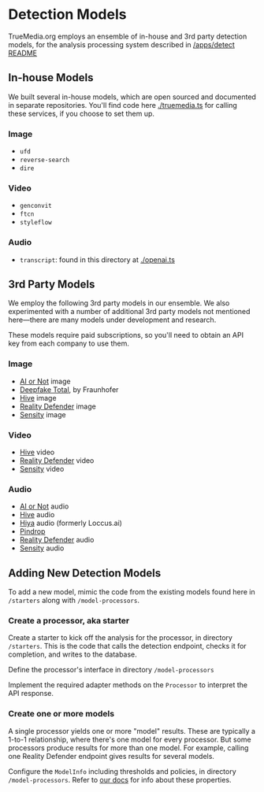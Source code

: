 # Detection Models

TrueMedia.org employs an ensemble of in-house and 3rd party detection models, for the analysis processing system described in [/apps/detect README](/apps/detect#analysis-processing-system)

## In-house Models

We built several in-house models, which are open sourced and documented in separate repositories. You'll find code here [./truemedia.ts](./truemedia.ts) for calling these services, if you choose to set them up.

### Image

- `ufd`
- `reverse-search`
- `dire`

### Video

- `genconvit`
- `ftcn`
- `styleflow`

### Audio

- `transcript`: found in this directory at [./openai.ts](./openai.ts)

## 3rd Party Models

We employ the following 3rd party models in our ensemble. We also experimented with a number of additional 3rd party models not mentioned here—there are many models under development and research.

These models require paid subscriptions, so you'll need to obtain an API key from each company to use them.

### Image

- [AI or Not](https://www.aiornot.com/) image
- [Deepfake Total](https://deepfake-total.com/), by Fraunhofer
- [Hive](https://thehive.ai/) image
- [Reality Defender](https://www.realitydefender.com/) image
- [Sensity](https://sensity.ai/) image

### Video

- [Hive](https://thehive.ai/) video
- [Reality Defender](https://www.realitydefender.com/) video
- [Sensity](https://sensity.ai/) video

### Audio

- [AI or Not](https://www.aiornot.com/) audio
- [Hive](https://thehive.ai/) audio
- [Hiya](https://www.hiya.com) audio (formerly Loccus.ai)
- [Pindrop](https://www.pindrop.com/)
- [Reality Defender](https://www.realitydefender.com/) audio
- [Sensity](https://sensity.ai/) audio

## Adding New Detection Models

To add a new model, mimic the code from the existing models found here in `/starters` along with `/model-processors`.

### Create a processor, aka starter

Create a starter to kick off the analysis for the processor, in directory `/starters`. This is the code that calls the detection endpoint, checks it for completion, and writes to the database.

Define the processor's interface in directory `/model-processors`

Implement the required adapter methods on the `Processor` to interpret the API response.

### Create one or more models

A single processor yields one or more "model" results. These are typically a 1-to-1 relationship, where there's one model for every processor. But some processors produce results for more than one model. For example, calling one Reality Defender endpoint gives results for several models.

Configure the `ModelInfo` including thresholds and policies, in directory `/model-processors`. Refer to [our docs](/apps/detect) for info about these properties.
